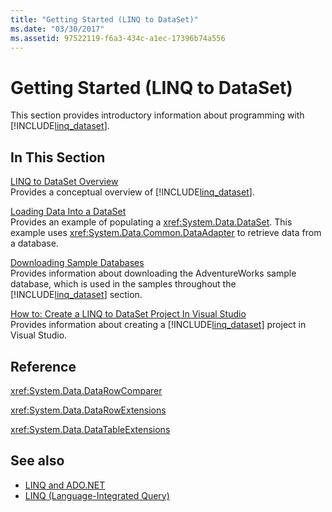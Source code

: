 ```yaml
---
title: "Getting Started (LINQ to DataSet)"
ms.date: "03/30/2017"
ms.assetid: 97522119-f6a3-434c-a1ec-17396b74a556
---
```

# Getting Started (LINQ to DataSet)
This section provides introductory information about programming with [!INCLUDE[linq_dataset](../../../../includes/linq-dataset-md.md)].  
  
## In This Section  
 [LINQ to DataSet Overview](../../../../docs/framework/data/adonet/linq-to-dataset-overview.md)  
 Provides a conceptual overview of [!INCLUDE[linq_dataset](../../../../includes/linq-dataset-md.md)].  
  
 [Loading Data Into a DataSet](../../../../docs/framework/data/adonet/loading-data-into-a-dataset.md)  
 Provides an example of populating a <xref:System.Data.DataSet>. This example uses <xref:System.Data.Common.DataAdapter> to retrieve data from a database.  
  
 [Downloading Sample Databases](../../../../docs/framework/data/adonet/downloading-sample-databases-linq-to-dataset.md)  
 Provides information about downloading the AdventureWorks sample database, which is used in the samples throughout the [!INCLUDE[linq_dataset](../../../../includes/linq-dataset-md.md)] section.  
  
 [How to: Create a LINQ to DataSet Project In Visual Studio](../../../../docs/framework/data/adonet/how-to-create-a-linq-to-dataset-project-in-vs.md)  
 Provides information about creating a [!INCLUDE[linq_dataset](../../../../includes/linq-dataset-md.md)] project in Visual Studio.  
  
## Reference  
 <xref:System.Data.DataRowComparer>  
  
 <xref:System.Data.DataRowExtensions>  
  
 <xref:System.Data.DataTableExtensions>  
  
## See also
- [LINQ and ADO.NET](../../../../docs/framework/data/adonet/linq-and-ado-net.md)
- [LINQ (Language-Integrated Query)](https://docs.microsoft.com/previous-versions/bb397926(v=vs.140))

